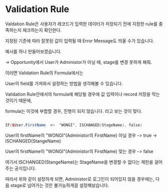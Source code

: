 Validation Rule
=================

Valdation Rule은 사용자가 레코드가 입력한 데이터가 저장되기 전에 지정한 rule를 충족하는지 체크하는지 확인한다.      

지정된 기준에 따라 잘못된 값이 입력될 때 Error Message도 띄울 수가 있습니다.   

예시를 하나 만들어보겠습니다.

-> Opportunity에서 User가 Administor가 아닐 때, stage를 변경 못하게 해줘.

이러면 Validation Rule의 Formula에서는

User의 field를 가져와서 설정하는 방법을 생각해볼 수 있습니다.    

Validation Rule안에서의 formula에 해당될 경우에 값 입력이나 record 저장을 막는 것이기 때문에,

formula는 이것에 부합할 경우, 진행이 되지 않습니다. 라고 보는 것이 맞다.  

```scss 

IF($User.FirstName  <>  "WONGI", ISCHANGED(StageName), false)

```

User의 firstName이 "WONGI"(Administor의 FirstName) 아닐 경우 -> true -> ISCHANGED(StangeName)

User의 firstName이 "WONGI"(Administor의 FirstName) 맞는 경우 -> false

여기서 ISCHANGED(StangeName)는 StageName을 변경할 수 없다는 제한을 걸어주는 공식입니다.

따라서 위와 같이 설정하게 되면, Administor로 로그인이 되어있지 않을 경우에는, 다음 stage로 넘어가는 것은 불가능하게끔 설정해놨습니다.
